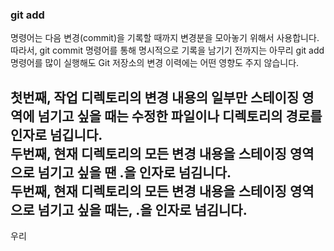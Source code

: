  ### git add  
명령어는 다음 변경(commit)을 기록할 때까지 변경분을 모아놓기 위해서 사용합니다.  
따라서, git commit 명령어를 통해 명시적으로 기록을 남기기 전까지는 아무리 git add 명령어를 많이 실행해도 Git 저장소의 변경 이력에는 어떤 영향도 주지 않습니다.

첫번째, 작업 디렉토리의 변경 내용의 일부만 스테이징 영역에 넘기고 싶을 때는 수정한 파일이나 디렉토리의 경로를 인자로 넘깁니다.  
두번째, 현재 디렉토리의 모든 변경 내용을 스테이징 영역으로 넘기고 싶을 땐 .을 인자로 넘김니다.  
두번째, 현재 디렉토리의 모든 변경 내용을 스테이징 영역으로 넘기고 싶을 때는, .을 인자로 넘김니다.
---

우리

